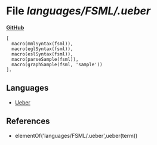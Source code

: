 # File _languages/FSML/.ueber_
**[GitHub](https://github.com/softlang/yas/blob/master/languages/FSML/.ueber)**
```
[
  macro(mmlSyntax(fsml)),
  macro(eglSyntax(fsml)),
  macro(eslSyntax(fsml)),
  macro(parseSample(fsml)),
  macro(graphSample(fsml, 'sample')) 
].
```

## Languages
* [Ueber](../languages/Ueber.md)

## References
* elementOf('languages/FSML/.ueber',ueber(term))
